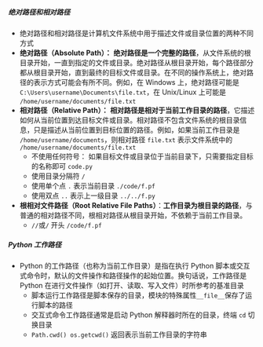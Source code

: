 ##### 绝对路径和相对路径
- 绝对路径和相对路径是计算机文件系统中用于描述文件或目录位置的两种不同方式
- **绝对路径（Absolute Path）：** **绝对路径是一个完整的路径**，从文件系统的根目录开始，一直到指定的文件或目录。绝对路径从根目录开始，每个路径部分都从根目录开始，直到最终的目标文件或目录。在不同的操作系统上，绝对路径的表示方式可能会有所不同。例如，在 Windows 上，绝对路径可能是 `C:\Users\username\Documents\file.txt`，在 Unix/Linux 上可能是 `/home/username/documents/file.txt`
- **相对路径（Relative Path）：** **相对路径是相对于当前工作目录的路径**，它描述如何从当前位置到达目标文件或目录。相对路径不包含文件系统的根目录信息，只是描述从当前位置到目标位置的路径。例如，如果当前工作目录是 `/home/username/documents`，则相对路径 `file.txt` 表示文件系统中的 `/home/username/documents/file.txt`
	- 不使用任何符号： 如果目标文件或目录位于当前目录下，只需要指定目标的名称即可 `code.py`
	- 使用目录分隔符 `/`
	- 使用单个点 `.` 表示当前目录 `./code/f.pf`
	- 使用双点 `..` 表示上一级目录 `../../f.py`
- **根相对文件路径（Root Relative File Paths）**：**工作目录为根目录的路径**，与普通的相对路径不同，根相对路径从根目录开始，不依赖于当前工作目录。
	- `//`或`/` 开头 `/code/f.pf`
##### Python 工作路径
- Python 的工作路径（也称为当前工作目录）是指在执行 Python 脚本或交互式命令时，默认的文件操作和路径操作的起始位置。换句话说，工作路径是 Python 在进行文件操作（如打开、读取、写入文件）时所参考的基准目录
	- 脚本运行工作路径是脚本保存的目录，模块的特殊属性`__file__`保存了运行脚本的路径
	- 交互式命令工作路径通常是启动 Python 解释器时所在的目录，终端 `cd` 切换目录
	- `Path.cwd() os.getcwd()` 返回表示当前工作目录的字符串



